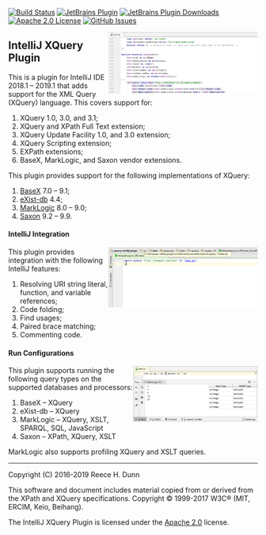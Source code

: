 [![Build Status](https://travis-ci.org/rhdunn/xquery-intellij-plugin.svg?branch=master)](https://travis-ci.org/rhdunn/xquery-intellij-plugin/master)
[![JetBrains Plugin](https://img.shields.io/jetbrains/plugin/v/8612-xquery-intellij-plugin.svg)](https://plugins.jetbrains.com/plugin/8612-xquery-intellij-plugin)
[![JetBrains Plugin Downloads](https://img.shields.io/jetbrains/plugin/d/8612-xquery-intellij-plugin.svg)](https://plugins.jetbrains.com/plugin/8612-xquery-intellij-plugin)
[![Apache 2.0 License](https://img.shields.io/badge/license-Apache%202-blue.svg)](LICENSE)
[![GitHub Issues](https://img.shields.io/github/issues/rhdunn/xquery-intellij-plugin.svg)](https://github.com/rhdunn/xquery-intellij-plugin/issues)

<img src="images/xquery-intellij-plugin.png" alt="Syntax Highlighting" width="60%" align="right"/>

## IntelliJ XQuery Plugin

This is a plugin for IntelliJ IDE 2018.1 &ndash; 2019.1 that adds support
for the XML Query (XQuery) language. This covers support for:
1.  XQuery 1.0, 3.0, and 3.1;
1.  XQuery and XPath Full Text extension;
1.  XQuery Update Facility 1.0, and 3.0 extension;
1.  XQuery Scripting extension;
1.  EXPath extensions;
1.  BaseX, MarkLogic, and Saxon vendor extensions.

This plugin provides support for the following implementations of XQuery:

1.  [BaseX](docs/XQuery%20IntelliJ%20Plugin%20XQuery.md#c1-basex-vendor-extensions)
    7.0 &ndash; 9.1;
1.  [eXist-db](docs/XQuery%20IntelliJ%20Plugin%20XQuery.md#c5-exist-db-extensions)
    4.4;
1.  [MarkLogic](docs/XQuery%20IntelliJ%20Plugin%20XQuery.md#c2-marklogic-vendor-extensions)
    8.0 &ndash; 9.0;
1.  [Saxon](docs/XQuery%20IntelliJ%20Plugin%20XQuery.md#c3-saxon-vendor-extensions)
    9.2 &ndash; 9.9.

#### IntelliJ Integration

<img src="images/resolve-uriliteral.png" alt="Resolve URI Literals" width="60%" align="right"/>

This plugin provides integration with the following IntelliJ features:
1.  Resolving URI string literal, function, and variable references;
1.  Code folding;
1.  Find usages;
1.  Paired brace matching;
1.  Commenting code.

#### Run Configurations

<img src="images/run-query.png" alt="Running Queries" width="50%" align="right"/>

This plugin supports running the following query types on the supported databases and processors:

1.  BaseX &ndash; XQuery
1.  eXist-db &ndash; XQuery
1.  MarkLogic &ndash; XQuery, XSLT, SPARQL, SQL, JavaScript
1.  Saxon &ndash; XPath, XQuery, XSLT

MarkLogic also supports profiling XQuery and XSLT queries.

-----

Copyright (C) 2016-2019 Reece H. Dunn

This software and document includes material copied from or derived from the
XPath and XQuery specifications. Copyright © 1999-2017 W3C® (MIT, ERCIM, Keio,
Beihang).

The IntelliJ XQuery Plugin is licensed under the [Apache 2.0](LICENSE) license.
